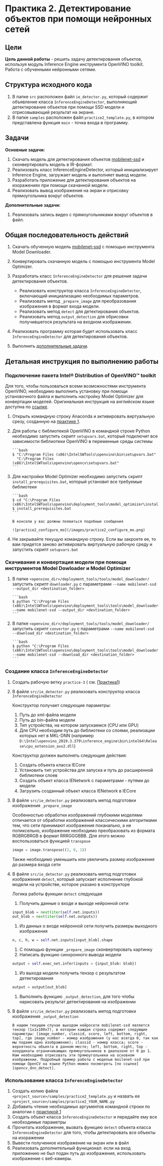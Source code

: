 ﻿# Практика 2. Детектирование объектов при помощи нейронных сетей

## Цели

__Цель данной работы__ - решить задачу детектирования объектов, используя модуль Inference Engine инструмента 
OpenVINO toolkit. Работа с обученными нейронными сетями.

## Структура исходного кода

  1. В папке `src` расположен файл `ie_detector.py`, который содержит 
  объявление класса `InferenceEngineDetector`, выполняющий детектирование 
  объектов при помощи SSD модели и отрисовывающий результат на экране.
  1. В папке `samples` расположен файл `practice2_template.py`, в котором 
  представлена функция `main` - точка входа в программу.

## Задачи

__Основные задачи:__

  1. Скачать модель для детектирования объектов [mobilenet-ssd][mobilenetssd] 
  и сконвертировать модель в IR-формат.
  1. Реализовать класс InferenceEngineDetector, который инициализирует 
  Inference Engine, загружает модель и выполняет вывод модели. 
  1. Разработать приложение для детектирования объектов на изоражениях при помощи скачанной модели.
  1. Реализовать вывод изображения на экран и отрисовку прямоугольника вокруг объектов.
  
__Дополнительные задачи:__

  1. Реализовать запись видео с прямоугольниками вокруг объектов в файл.
  
## Общая последовательность действий

 1. Скачать обученную модель [mobilenet-ssd][mobilenetssd] с помощью инструмента Model Downloader.
 1. Конвертировать скачанную модель с помощью инструмента Model Optimizer.
 1. Разработать класс `InferenceEngineDetector` для решения задачи детектирования объектов.
       - Реализовать конструктор класса `InferenceEngineDetector`, включающий инициализацию необходимых параметров.
       - Реализовать метод `_prepare_image` для преобразования изображения в формат входа модели.
       - Реализовать метод `detect` для детектирования объектов.
       - Реализовать метод `output_detection` для обрисовки получившегося результата на входном изображении.
          
 1. Реализовать программу которая будет использовать класс `InferenceEngineDetector` для детектирования объектов.
 1. Выполнить [дополнительные задачи][addtasks].

## Детальная инструкция по выполнению работы

### Подключение пакета Intel® Distribution of OpenVINO™ toolkit

Для того, чтобы пользоваться всеми возможностями инструмента OpenVINO, 
необходимо выполнить установку при помощи установочного файла и выполнить 
настройку Model Optimizer для конвертации моделей. Оригинальная инструкция 
на английском языке доступна по [ссылке][install].

 1. Открыть командную строку Anaconda и активировать виртуальную срезу, 
 созданную на [практике 1][practice1].

 1. Для работы с библиотекой OpenVINO в командной строке Python необходимо 
 запустить скрипт `setupvars.bat`, который подключит все зависимости библиотеки 
 OpenVINO в переменные среды системы
 
        ```bash
        $ "C:\Program Files (x86)\IntelSWTools\openvino\bin\setupvars.bat"
          "C:\Program Files (x86)\IntelSWTools\openvino\opencv\setupvars.bat"     
        ```

 1. Для настройки Model Optimizer необходимо запустить скрипт 
 `install_prerequisites.bat`, который установит все требуемые библиотеки
 
        ```bash
        $ cd "C:\Program Files (x86)\IntelSWTools\openvino\deployment_tools\model_optimizer\install_prerequisites"     
        $ install_prerequisites.bat
        ```
        
        В консоли у вас должны появиться подобные сообщения 
        
        ![practice2_configure_mo](/images/practice2_configure_mo.png)

 1. Не закрывайте текущую командную строку. Если вы закроете ее, то вам
 придется заново активировать виртуальную рабочую среду и запустить скрипт 
 `setupvars.bat`

### Скачивание и конвертация модели при помощи инструментов Model Dowloader и Model Optimizer
        
 1. В папке `<openvino_dir>/deployment_tools/tools/model_downloader/` 
 запустить скрипт `downloader.py` с параметрами 
 `--name mobilenet-ssd --output_dir <destination_folder>`

        ```bash
        $ python "C:\Program Files (x86)\IntelSWTools\openvino\deployment_tools\tools\model_downloader\downloader.py" --name mobilenet-ssd --output_dir <destination_folder>
        ```  
 
 1. В папке `<openvino_dir>/deployment_tools/tools/model_downloader/` 
 запустить скрипт `converter.py` с параметрами 
 `--name mobilenet-ssd --download_dir <destination_folder>`
 
        ```bash
        $ python "C:\Program Files (x86)\IntelSWTools\openvino\deployment_tools\tools\model_downloader\converter.py" --name mobilenet-ssd --download_dir <destination_folder>
        ``` 
### Создание класса `InferenceEngineDetector`
 
 1. Создать рабочую ветку `practice-3` ( см. [Практика1][practice1])
 1. В файле `src/ie_detector.py` реализовать конструктор класса `InferenceEngineDetector` 
 
      Конструктор получает следующие параметры:
	  1. Путь до xml-файла модели
      1. Путь до bin-файла модели
      1. Тип устройства, на котором запускаемся (CPU или GPU)
      1. Для CPU необходим путь до библиотеки со слоями, реализации которых нет в MKL-DNN (например `D:\Intel\openvino_2019.3.379\inference_engine\bin\intel64\Release\cpu_extension_avx2.dll`)  
      
      
      Конструктор должен выполнять следующие действия: 
      
      1. Создать объекта класса IECore
      1. Установить тип устройства для запуска и путь до расширенной библиотеки слоев
      1. Создать объект класса IENetwork с параметрами - путями до модели
      1. Загрузить созданный объект класса IENetwork в IECore
      
 1. В файле `src/ie_detector.py` реализовать метод подготовки изображения `_prepare_image`
 
      Особенностью обработки изображений глубокими моделями отличается от 
      обработки изображений классическими алгоритмами тем, что сети 
      принимают изображения поканально, а не попиксельно, изображение необходимо 
      преобразовать из формата RGBRGBRGB в формат RRRGGGBBB. Для этого можно 
      воспользоваться функцией `transpose`
      
      ```python
      image = image.transpose((2, 0, 1)) 
      ```
      Также необходимо уменьшить или увеличить размер изображения до размера входа сети
 
 1. В файле `src/ie_detector.py` реализовать метод подготовки изображения 
 `detect`, который запускает исполнение глубокой модели на устройстве, которое указано в конструкторе
 
       Логика работы функции `detect` следующая
       
       1. Получить данные о входе и выходе нейронной сети
       
       ```python
       input_blob = next(iter(self.net.inputs))
       out_blob = next(iter(self.net.outputs))
       ```
       
       1. Из данных о входе нейронной сети получить размеры выходного изображения
       
       ```python
       n, c, h, w = self.net.inputs[input_blob].shape
       ```   
       
       1. С помощью функции `_prepare_image` сконвертировать картинку
       1. Написать функцию синхронного вывода модели 
       
       ```python
       output = self.exec_net.infer(inputs = {input_blob: blob})
       ``` 
       
       1. Из выхода модели получить тензор с результатом детектирования
       ```python
       output = output[out_blob]
       ```  
       1. Выполнить функцию `_output_detection`, для того чтобы нарисовать результат детектирования на изображении
       
 
 1. В файле `src/ie_detector.py` реализовать метод подготовки изображения `_output_detection`

        В нашем текущем случае выходом нейросети mobilenet-ssd является тензор (1x1x100x7), в котором каждая строка содержит следующие параметры: [image_number, classid, score, left, bottom, right, top], где image_number - номер изображения (у нас всегда 0, так как мы подаем одно изображение); classid - номер класса; score - вероятность объекта в данном месте; left, bottom, right, top - координаты ограничивающих прямоугольников в диапазоне от 0 до 1. Нам необходимо отрисовать эти прямоугольники на основном изображении. Подробный пример работы с моделью moilenet-ssd при помощи OpenCV на языке Python можно посмотреть [по ссылке][opencv_dnn_detect]. 
  
### Использование класса `InferenceEngineDetector` 
 1. Создать копию файла `<project_source>/samples/practice2_template.py` и назвать ее `<project_source>/samples/practice2_YOUR_NAME.py` 
 1. Добавить чтение необходимых аргументов командной строки по аналогии с [практикой 1][practice1]
 1. Создать объект класса `InferenceEngineDetector` и передайте ему все необходимые параметры
 1. Прочитать изображение, вызвать функцию `detect` объекта класса `InferenceEngineDetector` для того, чтобы детектировать все объекты на изоражении
 1. Вывести полученное изображение на экран или в файл
 1. Реализовать дополнительный функционал: если на вход приложению не был подан путь до изображения, использовать изображение с веб-камеры.
  
<!-- LINKS -->
[mobilenetssd]: https://github.com/chuanqi305/MobileNet-SSD
[install]: https://docs.openvinotoolkit.org/latest/_docs_install_guides_installing_openvino_windows.html
[addtasks]: practice2.md#Задачи
[practice1]: practice1.md
[opencv_dnn_detect]:https://ebenezertechs.com/mobilenet-ssd-using-opencv-3-4-1-deep-learning-module-python/